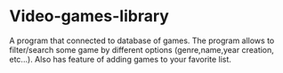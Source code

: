 # Video-games-library
A program that connected to database of games.
The program allows to filter/search some game by different options (genre,name,year creation, etc...).
Also has feature of adding games to your favorite list.
